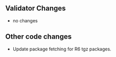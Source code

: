 ## Validator Changes

* no changes

## Other code changes

* Update package fetching for R6 tgz packages.
